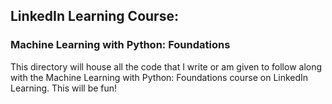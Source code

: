 ## LinkedIn Learning Course:
### Machine Learning with Python: Foundations

This directory will house all the code that I write or am given to follow
along with the Machine Learning with Python: Foundations course on LinkedIn
Learning. This will be fun!

